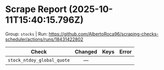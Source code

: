 # Scrape Report (2025-10-11T15:40:15.796Z)

Group: `stocks`  |  Run: https://github.com/AlbertoRoca96/scraping-checks-scheduler/actions/runs/18431422802

| Check | Changed | Keys | Error |
|---|:---:|:--|:--|
| `stock_ntdoy_global_quote` | — |  |  |
